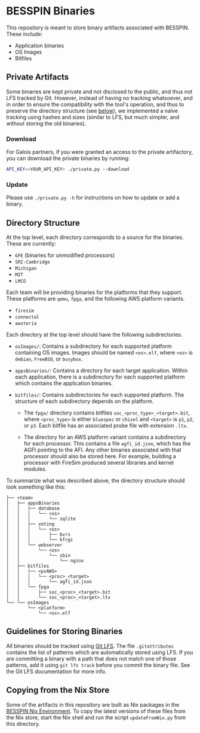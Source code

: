 # BESSPIN Binaries

This repository is meant to store binary artifacts associated with
BESSPIN. These include:
- Application binaries
- OS Images
- Bitfiles

## Private Artifacts

Some binaries are kept private and not disclosed to the public, and thus not LFS tracked by Git. However, instead of having no tracking whatsoever, and in order to ensure the compatibility with the tool's operation, and thus to preserve the directory structure (see [below](#directory-structure)), we implemented a naïve tracking using hashes and sizes (similar to LFS, but much simpler, and without storing the old binaries).

### Download

For Galois partners, if you were granted an access to the private artifactory, you can download the private binaries by running:
```bash
API_KEY=<YOUR_API_KEY> ./private.py --download
```

### Update

Please use `./private.py -h` for instructions on how to update or add a binary.


## Directory Structure

At the top level, each directory corresponds to a source for the
binaries. These are currently:
- `GFE` (binaries for unmodified processors)
- `SRI-Cambridge`
- `Michigan`
- `MIT`
- `LMCO`

Each team will be providing binaries for the platforms that they
support. These platforms are `qemu`, `fpga`, and the following AWS
platform variants.
- `firesim`
- `connectal`
- `awsteria`

Each directory at the top level should have the following subdirectories.

- `osImages/`: Contains a subdirectory for each supported platform
  containing OS images. Images should be named `<os>.elf`, where
  `<os>` is `debian`, `FreeBSD`, or `busybox`.
  
- `appsBinaries/`: Contains a directory for each target
  application. Within each application, there is a subdirectory for
  each supported platform which contains the application binaries.

- `bitfiles/`: Contains subdirectories for each supported
  platform. The structure of each subdirectory depends on the
  platform.

  * The `fpga/` directory contains bitfiles
    `soc_<proc_type>_<target>.bit`, where `<proc_type>` is either
    `bluespec` or `chisel` and `<target>` is `p1`, `p2`, or `p3`. Each
    bitfile has an associated probe file with extension `.ltx`.

  * The directory for an AWS platform variant contains a subdirectory
    for each processor. This contains a file `agfi_id.json`, which has
    the AGFI pointing to the AFI. Any other binaries associated with
    that processor should also be stored here. For example, building a
    processor with FireSim produced several libraries and kernel
    modules.

To summarize what was described above, the directory structure should
look something like this:

```
├── <team>
│   ├── appsBinaries
│   │   ├── database
│   │   │   └── <os>
│   │   │       └── sqlite
│   │   ├── voting
│   │   │   └── <os>
│   │   │       ├── bvrs
│   │   │       └── kfcgi
│   │   └── webserver
│   │       └── <os>
│   │           └── sbin
│   │               └── nginx
│   ├── bitfiles
│   │   ├── <pvAWS>
│   │   │   └── <proc>_<target>
│   │   │       └── agfi_id.json
│   │   └── fpga
│   │       ├── soc_<proc>_<target>.bit
│   │       └── soc_<proc>_<target>.ltx
└── └── osImages
        └── <platform>
            └── <os>.elf
```

## Guidelines for Storing Binaries

All binaries should be tracked using [Git
LFS](https://git-lfs.github.com/). The file `.gitattributes` contains
the list of patterns which are automatically stored using LFS. If you
are committing a binary with a path that does not match one of those
patterns, add it using `git lfs track` before you commit the binary
file. See the Git LFS documentation for more info.

## Copying from the Nix Store

Some of the artifacts in this repository are built as Nix packages in
the [BESSPIN Nix
Environment](https://github.com/GaloisInc/BESSPIN-Environment). To
copy the latest versions of these files from the Nix store, start the
Nix shell and run the script `updateFromNix.py` from this directory.
